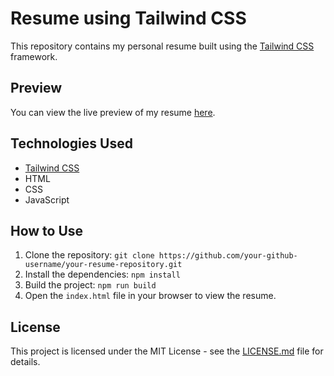 # Resume using Tailwind CSS

This repository contains my personal resume built using the [Tailwind CSS](https://tailwindcss.com/) framework.

## Preview

You can view the live preview of my resume [here](https://rasyidev.github.io).

## Technologies Used

- [Tailwind CSS](https://tailwindcss.com/)
- HTML
- CSS
- JavaScript

## How to Use

1. Clone the repository: `git clone https://github.com/your-github-username/your-resume-repository.git`
2. Install the dependencies: `npm install`
3. Build the project: `npm run build`
4. Open the `index.html` file in your browser to view the resume.

## License

This project is licensed under the MIT License - see the [LICENSE.md](LICENSE.md) file for details.
